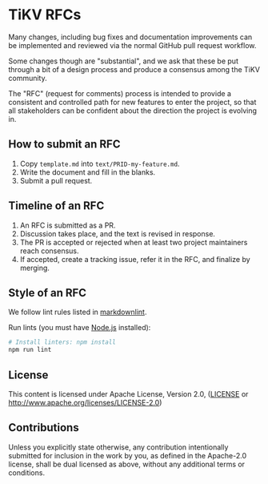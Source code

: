 # TiKV RFCs

Many changes, including bug fixes and documentation improvements can be
implemented and reviewed via the normal GitHub pull request workflow.

Some changes though are "substantial", and we ask that these be put through a
bit of a design process and produce a consensus among the TiKV community.

The "RFC" (request for comments) process is intended to provide a consistent
and controlled path for new features to enter the project, so that all
stakeholders can be confident about the direction the project is evolving in.

## How to submit an RFC

1. Copy `template.md` into `text/PRID-my-feature.md`.
2. Write the document and fill in the blanks.
3. Submit a pull request.

## Timeline of an RFC

1. An RFC is submitted as a PR.
2. Discussion takes place, and the text is revised in response.
3. The PR is accepted or rejected when at least two project maintainers reach consensus.
4. If accepted, create a tracking issue, refer it in the RFC, and finalize by merging.

## Style of an RFC

We follow lint rules listed in
[markdownlint](https://github.com/DavidAnson/markdownlint/blob/main/doc/Rules.md).

Run lints (you must have [Node.js](https://nodejs.org) installed):

```bash
# Install linters: npm install
npm run lint
```

## License

This content is licensed under Apache License, Version 2.0,
([LICENSE](LICENSE) or http://www.apache.org/licenses/LICENSE-2.0)

## Contributions

Unless you explicitly state otherwise, any contribution intentionally submitted
for inclusion in the work by you, as defined in the Apache-2.0 license, shall
be dual licensed as above, without any additional terms or conditions.
